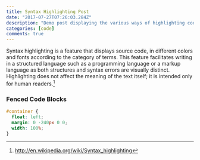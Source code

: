 ```yaml
---
title: Syntax Highlighting Post
date: "2017-07-27T07:26:03.284Z"
description: "Demo post displaying the various ways of highlighting code in Markdown."
categories: [code]
comments: true
---
```


Syntax highlighting is a feature that displays source code, in different colors and fonts according to the category of terms. This feature facilitates writing in a structured language such as a programming language or a markup language as both structures and syntax errors are visually distinct. Highlighting does not affect the meaning of the text itself; it is intended only for human readers.[^1]

[^1]: http://en.wikipedia.org/wiki/Syntax_highlighting

### Fenced Code Blocks

```css
#container {
  float: left;
  margin: 0 -240px 0 0;
  width: 100%;
}
```
